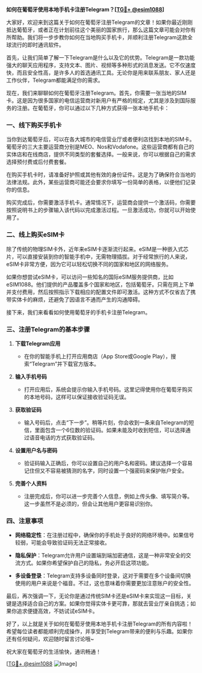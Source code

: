 **如何在葡萄牙使用本地手机卡注册Telegram？[[TG💪+ @esim1088](https://t.me/s/esim1088)]**

大家好，欢迎来到这篇关于如何在葡萄牙注册Telegram的文章！如果你最近刚刚抵达葡萄牙，或者正在计划前往这个美丽的国家旅行，那么这篇文章可能会对你有所帮助。我们将一步步教你如何在当地购买手机卡，并顺利注册Telegram这款全球流行的即时通讯软件。

首先，让我们简单了解一下Telegram是什么以及它的优势。Telegram是一款功能强大的聊天应用程序，支持文本、图片、视频等多种形式的消息发送。它不仅速度快，而且安全性高，是许多人的首选通讯工具。无论你是用来联系朋友、家人还是工作伙伴，Telegram都能满足你的需求。

现在，我们来聊聊如何在葡萄牙注册Telegram。首先，你需要一张当地的SIM卡。这是因为很多国家的电信运营商对新用户有严格的规定，尤其是涉及到国际服务的注册。在葡萄牙，你可以通过以下几种方式获得一张本地手机卡：

### 一、线下购买手机卡

当你到达葡萄牙后，可以在各大城市的电信营业厅或者便利店找到本地的SIM卡。葡萄牙的三大主要运营商分别是MEO、Nos和Vodafone。这些运营商都有自己的实体店和在线商店，提供不同类型的套餐选择。一般来说，你可以根据自己的需求选择预付费或后付费套餐。

在购买手机卡时，请准备好护照或其他有效的身份证件。这是为了确保符合当地的法律法规。此外，某些运营商可能还会要求你填写一份简单的表格，以便他们记录你的信息。

购买完成后，你需要激活手机卡。通常情况下，运营商会提供一个激活码，你需要按照说明书上的步骤输入该代码以完成激活过程。一旦激活成功，你就可以开始使用了。

### 二、线上购买eSIM卡

除了传统的物理SIM卡外，近年来eSIM卡逐渐流行起来。eSIM是一种嵌入式芯片，可以直接安装到你的智能手机中，无需物理插拔。对于经常旅行的人来说，eSIM卡非常方便，因为它可以轻松切换不同的国家和地区的网络服务。

如果你想尝试eSIM卡，可以访问一些知名的国际eSIM服务提供商，比如eSIM1088。他们提供的产品覆盖多个国家和地区，包括葡萄牙。只需在网上下单并支付费用，然后按照指示下载相应的配置文件即可激活。这种方式不仅省去了携带实体卡的麻烦，还避免了因语言不通而产生的沟通障碍。

接下来，我们来看看如何使用葡萄牙的手机卡注册Telegram。

### 三、注册Telegram的基本步骤

1. **下载Telegram应用**
   - 在你的智能手机上打开应用商店（App Store或Google Play），搜索“Telegram”并下载官方版本。
   
2. **输入手机号码**
   - 打开应用后，系统会提示你输入手机号码。这里记得使用你在葡萄牙购买的本地号码，这样可以保证接收验证码无误。
   
3. **获取验证码**
   - 输入号码后，点击“下一步”。稍等片刻，你会收到一条来自Telegram的短信，里面包含一个6位数的验证码。如果未能及时收到短信，可以选择通过语音电话的方式获取验证码。
   
4. **设置用户名与密码**
   - 验证码输入正确后，你可以设置自己的用户名和密码。建议选择一个容易记住但又不容易被猜测的名字，同时设置一个强密码来保护账户安全。
   
5. **完善个人资料**
   - 注册完成后，你可以进一步完善个人信息，例如上传头像、填写简介等。这一步虽然不是必须的，但会让其他用户更容易识别你。

### 四、注意事项

- **网络稳定性**：在注册过程中，确保你的手机处于良好的网络环境中。如果信号较弱，可能会导致验证码无法正常接收。
  
- **隐私保护**：Telegram允许用户设置端到端加密通信，这是一种非常安全的交流方式。如果你希望保护自己的隐私，务必开启这项功能。

- **多设备登录**：Telegram支持多设备同时登录，这对于需要在多个设备间切换使用的用户来说是个福音。不过，这也意味着你需要更加注意账户的安全性。

最后，再次强调一下，无论你是通过传统SIM卡还是eSIM卡来实现这一目标，关键是选择适合自己的方案。如果你觉得实体卡更可靠，那就去营业厅亲自挑选；如果你追求便捷高效，不妨试试eSIM卡。

好了，以上就是关于如何在葡萄牙使用本地手机卡注册Telegram的所有内容啦！希望每位读者都能顺利完成操作，并享受到Telegram带来的便利与乐趣。如果你还有任何疑问，欢迎随时留言讨论哦~

祝大家在葡萄牙的生活愉快，通讯畅通！

[[TG💪+ @esim1088](https://t.me/s/esim1088) ![Image](https://i.postimg.cc/4NQfJmqS/Snipaste-2025-05-13-00-14-12.png)]